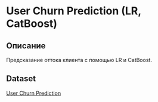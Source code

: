 # User Churn Prediction (LR, CatBoost)
## Описание
Предсказание оттока клиента с помощью LR и CatBoost.

## Dataset
[User Churn Prediction](https://www.kaggle.com/datasets/brotiger/userchurn)